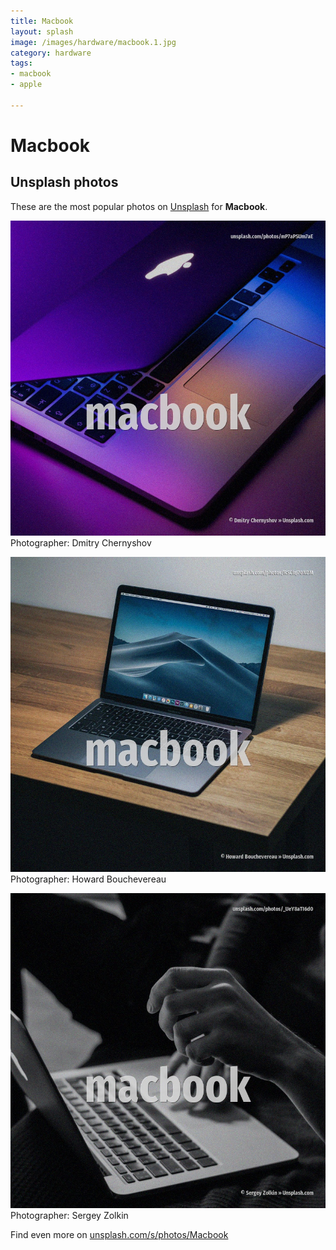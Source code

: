 ```yaml
---
title: Macbook
layout: splash
image: /images/hardware/macbook.1.jpg
category: hardware
tags:
- macbook
- apple

---
```

# Macbook

  

 
## Unsplash photos
These are the most popular photos on [Unsplash](https://unsplash.com) for **Macbook**.
 
![Macbook](/images/hardware/macbook.1.jpg)
Photographer:  Dmitry Chernyshov
 
![Macbook](/images/hardware/macbook.2.jpg)
Photographer:  Howard Bouchevereau
 
![Macbook](/images/hardware/macbook.3.jpg)
Photographer:  Sergey Zolkin
 
Find even more on [unsplash.com/s/photos/Macbook](https://unsplash.com/s/photos/Macbook)
 
